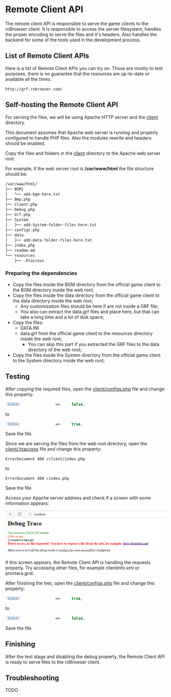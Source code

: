 # Remote Client API

The remote client API is responsible to serve the game clients to the roBrowser client. It is responsible to access the
server filesystem, handles the proper encoding to serve the files and it's headers. Also handles the backend for some 
of the tools used in the development process.

## List of Remote Client APIs

Here is a list of Remote Client APIs you can try on. Those are mostly to test purposes, there is no guarantee that the resources
are up-to-date or available all the times.

```
http://grf.robrowser.com/
```

## Self-hosting the Remote Client API

For serving the files, we will be using Apache HTTP server and the [client](../client) directory.

This document assumes that Apache web server is running and properly configured to handle PHP files. Also the modules
rewrite and headers should be enabled.

Copy the files and folders in the [client](../client) directory to the Apache web server root. 

For example, if the web server root is **/var/www/html** the file structure should be:

```
/var/www/html/
├── BGM│
│   └── add-bgm-here.txt
├── Bmp.php
├── Client.php
├── Debug.php
├── Grf.php
├── System
│   ├── add-System-folder-files-here.txt
├── configs.php
├── data
│   ├── add-data-folder-files-here.txt
├── index.php
├── readme.md
└── resources
    ├── .htaccess
```

### Preparing the dependencies

* Copy the files inside the BGM directory from the official game client to the BGM directory inside the web root;
* Copy the files inside the data directory from the official game client to the data directory inside the web root;
  * Any customization files should be here if are not inside a GRF file;
  * You also can extract the data.grf files and place here, but that can take a long time and a lot of disk space;
* Copy the files:
  * DATA.INI
  * data.grf
  from the official game client to the resources directory inside the web root;
    * You can skip this part if you extracted the GRF files to the data directory of the web root;
* Copy the files inside the System directory from the official game client to the System directory inside the web root;


## Testing

After copying the required files, open the [client/configs.php](../client/configs.php) file and change this property:

```php
'DEBUG'               =>     false,
```
to
```php
'DEBUG'               =>     true,
```
Save the file.

Since we are serving the files from the web root directory, open the [client/.htaccess](../client/.htaccess) file and change this property:

```apacheconf
ErrorDocument 404 /client/index.php
```
to
```apacheconf
ErrorDocument 404 /index.php
```
Save the file.

Access your Apache server address and check if a screen with some information appears:

![](./img/remote-client-api-debug-screen.png)

If this screen appears, the Remote Client API is handling the requests properly. Try accessing other files, for example
clientinfo.xml or prontera.gnd.

After finishing the test, open the [client/configs.php](../client/configs.php) file and change this property:

```php
'DEBUG'               =>     true,
```
to
```php
'DEBUG'               =>     false,
```
Save the file.

## Finishing

After the test stage and disabling the debug property, the Remote Client API is ready to serve files to the roBrowser client.

## Troubleshooting

TODO

